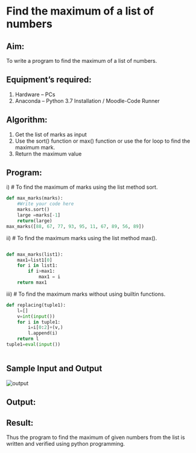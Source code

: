 # Find the maximum of a list of numbers
## Aim:
To write a program to find the maximum of a list of numbers.
## Equipment’s required:
1.	Hardware – PCs
2.	Anaconda – Python 3.7 Installation / Moodle-Code Runner
## Algorithm:
1.	Get the list of marks as input
2.	Use the sort() function or max() function or use the for loop to find the maximum mark.
3.	Return the maximum value
## Program:

i)	# To find the maximum of marks using the list method sort.
```Python
def max_marks(marks):
    #Write your code here
    marks.sort()
    large =marks[-1]
    return(large)
max_marks([88, 67, 77, 93, 95, 11, 67, 89, 56, 89])


```

ii)	# To find the maximum marks using the list method max().
```Python

def max_marks(list1):
    max1=list1[0]
    for i in list1:
        if i>max1:
            max1 = i
    return max1

```

iii) # To find the maximum marks without using builtin functions.
```Python
def replacing(tuple1):
    l=[]
    v=int(input())
    for i in tuple1:
        i=i[0:2]+(v,)
        l.append(i)
    return l
tuple1=eval(input())



```
## Sample Input and Output
![output](./img/max_marks1.jpg) 

## Output:

## Result:
Thus the program to find the maximum of given numbers from the list is written and verified using python programming.